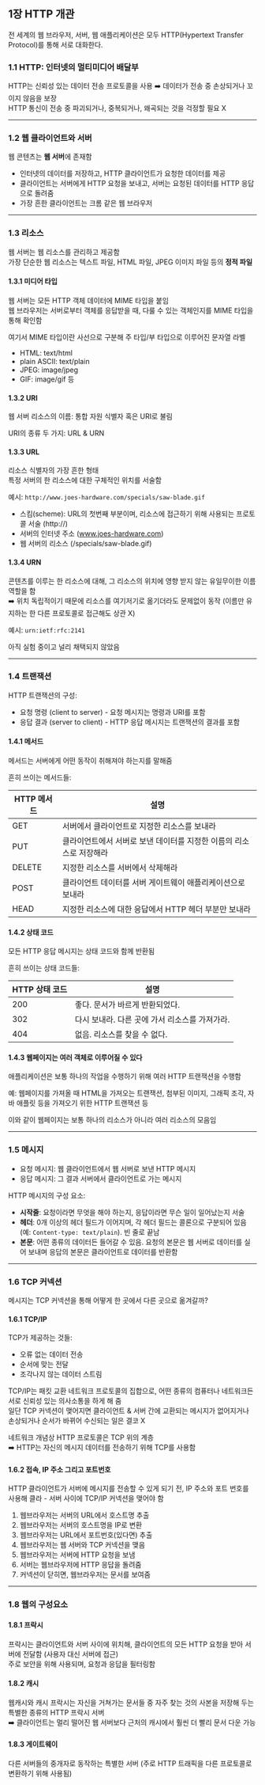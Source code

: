 ## 1장 HTTP 개관

전 세계의 웹 브라우저, 서버, 웹 애플리케이션은 모두 HTTP(Hypertext Transfer Protocol)를 통해 서로 대화한다.

### 1.1 HTTP: 인터넷의 멀티미디어 배달부

HTTP는 신뢰성 있는 데이터 전송 프로토콜을 사용 ➡️ 데이터가 전송 중 손상되거나 꼬이지 않음을 보장  
HTTP 통신이 전송 중 파괴되거나, 중복되거나, 왜곡되는 것을 걱정할 필요 X

---

### 1.2 웹 클라이언트와 서버

웹 콘텐츠는 **웹 서버**에 존재함

- 인터넷의 데이터를 저장하고, HTTP 클라이언트가 요청한 데이터를 제공
- 클라이언트는 서버에게 HTTP 요청을 보내고, 서버는 요청된 데이터를 HTTP 응답으로 돌려줌
- 가장 흔한 클라이언트는 크롬 같은 웹 브라우저

---

### 1.3 리소스

웹 서버는 웹 리소스를 관리하고 제공함  
가장 단순한 웹 리소스는 텍스트 파일, HTML 파일, JPEG 이미지 파일 등의 **정적 파일**

#### 1.3.1 미디어 타입

웹 서버는 모든 HTTP 객체 데이터에 MIME 타입을 붙임  
웹 브라우저는 서버로부터 객체를 응답받을 때, 다룰 수 있는 객체인지를 MIME 타입을 통해 확인함

여기서 MIME 타입이란 사선으로 구분해 주 타입/부 타입으로 이루어진 문자열 라벨

- HTML: text/html
- plain ASCII: text/plain
- JPEG: image/jpeg
- GIF: image/gif 등

#### 1.3.2 URI

웹 서버 리소스의 이름: 통합 자원 식별자 혹은 URI로 불림

URI의 종류 두 가지: URL & URN

#### 1.3.3 URL

리소스 식별자의 가장 흔한 형태  
특정 서버의 한 리소스에 대한 구체적인 위치를 서술함

예시: `http://www.joes-hardware.com/specials/saw-blade.gif`

- 스킴(scheme): URL의 첫번째 부분이며, 리소스에 접근하기 위해 사용되는 프로토콜 서술 (http://)
- 서버의 인터넷 주소 (www.joes-hardware.com)
- 웹 서버의 리소스 (/specials/saw-blade.gif)

#### 1.3.4 URN

콘텐츠를 이루는 한 리소스에 대해, 그 리소스의 위치에 영향 받지 않는 유일무이한 이름 역할을 함  
➡️ 위치 독립적이기 때문에 리소스를 여기저기로 옮기더라도 문제없이 동작 (이름만 유지하는 한 다른 프로토콜로 접근해도 상관 X)

예시: `urn:ietf:rfc:2141`

아직 실험 중이고 널리 채택되지 않았음

---

### 1.4 트랜잭션

HTTP 트랜잭션의 구성:

- 요청 명령 (client to server) - 요청 메시지는 명령과 URI를 포함
- 응답 결과 (server to client) - HTTP 응답 메시지는 트랜잭션의 결과를 포함

#### 1.4.1 메서드

메서드는 서버에게 어떤 동작이 취해져야 하는지를 말해줌

흔히 쓰이는 메서드들:

| HTTP 메서드 | 설명                                                                |
| ----------- | ------------------------------------------------------------------- |
| GET         | 서버에서 클라이언트로 지정한 리소스를 보내라                        |
| PUT         | 클라이언트에서 서버로 보낸 데이터를 지정한 이름의 리소스로 저장해라 |
| DELETE      | 지정한 리소스를 서버에서 삭제해라                                   |
| POST        | 클라이언트 데이터를 서버 게이트웨이 애플리케이션으로 보내라         |
| HEAD        | 지정한 리소스에 대한 응답에서 HTTP 헤더 부분만 보내라               |

#### 1.4.2 상태 코드

모든 HTTP 응답 메시지는 상태 코드와 함께 반환됨

흔히 쓰이는 상태 코드들:

| HTTP 상태 코드 | 설명                                           |
| -------------- | ---------------------------------------------- |
| 200            | 좋다. 문서가 바르게 반환되었다.                |
| 302            | 다시 보내라. 다른 곳에 가서 리소스를 가져가라. |
| 404            | 없음. 리소스를 찾을 수 없다.                   |

#### 1.4.3 웹페이지는 여러 객체로 이루어질 수 있다

애플리케이션은 보통 하나의 작업을 수행하기 위해 여러 HTTP 트랜잭션을 수행함

예: 웹페이지를 가져올 때 HTML을 가져오는 트랜잭션, 첨부된 이미지, 그래픽 조각, 자바 애플릿 등을 가져오기 위한 HTTP 트랜잭션 등

이와 같이 웹페이지는 보통 하나의 리소스가 아니라 여러 리소스의 모음임

---

### 1.5 메시지

- 요청 메시지: 웹 클라이언트에서 웹 서버로 보낸 HTTP 메시지
- 응답 메시지: 그 결과 서버에서 클라이언트로 가는 메시지

HTTP 메시지의 구성 요소:

- **시작줄**: 요청이라면 무엇을 해야 하는지, 응답이라면 무슨 일이 일어났는지 서술
- **헤더**: 0개 이상의 헤더 필드가 이어지며, 각 헤더 필드는 콜론으로 구분되어 있음 (예: `Content-type: text/plain`). 빈 줄로 끝남
- **본문**: 어떤 종류의 데이터든 들어갈 수 있음. 요청의 본문은 웹 서버로 데이터를 실어 보내며 응답의 본문은 클라이언트로 데이터를 반환함

---

### 1.6 TCP 커넥션

메시지는 TCP 커넥션을 통해 어떻게 한 곳에서 다른 곳으로 옮겨갈까?

#### 1.6.1 TCP/IP

TCP가 제공하는 것들:

- 오류 없는 데이터 전송
- 순서에 맞는 전달
- 조각나지 않는 데이터 스트림

TCP/IP는 패킷 교환 네트워크 프로토콜의 집합으로, 어떤 종류의 컴퓨터나 네트워크든 서로 신뢰성 있는 의사소통을 하게 해 줌  
일단 TCP 커넥션이 맺어지면 클라이언트 & 서버 간에 교환되는 메시지가 없어지거나 손상되거나 순서가 바뀌어 수신되는 일은 결코 X

네트워크 개념상 HTTP 프로토콜은 TCP 위의 계층  
➡️ HTTP는 자신의 메시지 데이터를 전송하기 위해 TCP를 사용함

#### 1.6.2 접속, IP 주소 그리고 포트번호

HTTP 클라이언트가 서버에 메시지를 전송할 수 있게 되기 전, IP 주소와 포트 번호를 사용해 클라 - 서버 사이에 TCP/IP 커넥션을 맺어야 함

1. 웹브라우저는 서버의 URL에서 호스트명 추출
2. 웹브라우저는 서버의 호스트명을 IP로 변환
3. 웹브라우저는 URL에서 포트번호(있다면) 추출
4. 웹브라우저는 웹 서버와 TCP 커넥션을 맺음
5. 웹브라우저는 서버에 HTTP 요청을 보냄
6. 서버는 웹브라우저에 HTTP 응답을 돌려줌
7. 커넥션이 닫히면, 웹브라우저는 문서를 보여줌

---

### 1.8 웹의 구성요소

#### 1.8.1 프락시

프락시는 클라이언트와 서버 사이에 위치해, 클라이언트의 모든 HTTP 요청을 받아 서버에 전달함 (사용자 대신 서버에 접근)  
주로 보안을 위해 사용되며, 요청과 응답을 필터링함

#### 1.8.2 캐시

웹캐시와 캐시 프락시는 자신을 거쳐가는 문서들 중 자주 찾는 것의 사본을 저장해 두는 특별한 종류의 HTTP 프락시 서버  
➡️ 클라이언트는 멀리 떨어진 웹 서버보다 근처의 캐시에서 훨씬 더 빨리 문서 다운 가능

#### 1.8.3 게이트웨이

다른 서버들의 중개자로 동작하는 특별한 서버 (주로 HTTP 트래픽을 다른 프로토콜로 변환하기 위해 사용됨)

